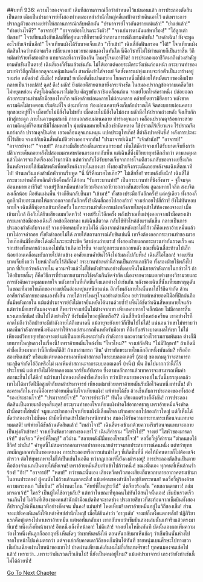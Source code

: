 ##บทที่ 936: ความไวของจางเย่!
เดิมทีสถานการณ์ถือว่ากำหนดไว้แน่นอนแล้ว
การประลองตัดสินเป็นตาย เดิมเป็นปรมาจารย์ทั้งสองท่านและเหล่าสำนักใหญ่คลี่แหฟ้าตาข่ายดินเอาไว้ แต่เพราะการปรากฏตัวของจางเย่ทำให้สถานการณ์กลับพลิกผัน
"ปรมาจารย์โจวอันตรายแน่แล้ว!"
"ย่ำแย่แล้ว!"
"ทำอย่างไรดี?"
"อาจารย์!"
"อาจารย์อาโปรดระวังตัว!"
"จางเย่มารดามันแส่หาเรื่อง!"
"ไอ้ลูกเต่าบัดซบ!"
โจวเทียนเผิงกับเฉินสี่ที่อยู่บนเวทีก็ทราบดีว่าสถานการณ์ถึงยามคับขัน!
"เหล่าเฉิน! ยังจะพูดอะไรกับเจ้านั่นอีก!" โจวเทียนเผิงได้รับบาดเจ็บแล้ว "เร็วเข้า!"
เฉินสี่กัดฟันกรอด "ได้!"
โจวเทียนเผิงตัดสินใจคว่ำหม้อจมเรือ เปลี่ยนเพลงมวยของตนเองในทันใด นี่คือวิชาที่ไม่ใช่ท่านตายก็เป็นเราสิ้น วิถีหมัดทำร้ายทั้งสองฝ่าย แทบจะละทิ้งการป้องกัน โหมจู่โจมเอาชีวิต!
การประลองเอาชีวิตมาถึงช่วงสำคัญ ยามคับขันเป็นตาย!
เฉินสี่เองก็เริ่มแล้วเช่นกัน ไม่ได้เอาแต่คอยระมัดระวังเช่นก่อนหน้า กระบวนท่าของมวยห้าวิถีถูกใช้ออกดุจลมคลุ้มฝนคลั่ง สาดซัดเข้าใส่จางเย่ จิตสังหารแผ่พุ่งแทบจะก่อตัวเป็นเงาร่างอยู่รอมร่อ
หมัดล่าง!
สันมือ!
หมัดบน!
ยกมือตัดขึ้นปาดขวาง โยกคราหนึ่งก็ปล่อยให้หมัดแรกของอีกฝ่ายกลายเป็นว่างเปล่า!
ฉุด!
ดึง!
ผลัก!
ยิ่งต่อยตีสายตาเขายิ่งกระจ่างชัด ในสมองปรากฏข้อความเคล็ดวิชาไม่หยุดหย่อน
ศัตรูไม่เคลื่อนเราไม่ขยับ
ศัตรูขยับเราชิงเคลื่อนก่อน
จางเย่โยกไหล่คราหนึ่ง ปล่อยออกด้วยกระบวนท่าผลักมือของไทเก๊ก
พลังคล้ายผ่อนคลายไม่ผ่อนคลาย คล้ายยืดยาวมิยืดยาว พลังขาดความคิดไม่ขาดตอน
เริ่มต้นที่ใจ ต่อมาที่กาย ท้องผ่อนคลายจึงเก็บกักปราณได้
จิตสงบกายผ่อนคลาย ทุกขณะอยู่ที่ใจ
เมื่อขยับไม่มีสิ่งใดไม่ขยับ เมื่อสงบไม่มีสิ่งใดไม่สงบ
ผลักมือให้ปราณถ่วงหลัง จึงเก็บกักเข้าสู่กระดูก
ภายในควบคุมสมาธิ ภายนอกสงบผ่อนคลาย
ท่าร่างดุจแมว เคลื่อนปราณดุจร้อยกระสวย
ความคิดมุ่งที่จิตสมาธิมิใช่ลมหายใจ มุ่งเน้นลมหายใจเชื่องช้าผิดพลาด ใช้ปราณไร้เรี่ยวแรง ไร้ปราณจึงแกร่งกล้า
ปราณดุจปั่นด้าย เอวเคลื่อนดุจแกนหมุน
แปดประตูไทเก๊ก!
สี่ตำลึงปาดพันชั่ง!
หลังการปะทะที่ไร้เสียง จางเย่กับเฉินสี่พลันปลิวห่างออกจากกัน!
"ปรมาจารย์เฉิน!"
"เจ้าสำนัก!"
"อาจารย์!"
"อาจารย์จาง!"
"จางเย่!"
ด้านล่างมีเสียงร้องตื่นตระหนกระงม!
เห็นได้ชัดว่าจางเย่ได้รับบาดเจ็บยิ่งกว่า ปลิวกระเด็นถอยหลังไปสองเมตรเศษก่อนกระแทกกับพื้น แต่เฉินสี่ซึ่งมีวิทยายุทธ์ลึกล้ำกว่า ตามเหตุผลแล้วไม่ควรจะเกิดเรื่องอะไรมากนัก แต่ทว่ากลับได้รับบาดเจ็บจากการโจมตีสวนกลับของจางเย่ซึ่งเกิดขึ้นหลังจางเย่ใช้สัมผัสพลังเพื่อหยั่งพลังภายในของเขา ทั้งสองฝ่ายจึงกระเด็นถอยหลังจนเฉินสี่ตกเวทีไป!
ฟ่านเหวินแห่งสำนักหัวซานรีบพูด "นี่ นี่รึคือมวยไทเก๊ก?"
ไม่เสียชื่อ!
ทรงพลังยิ่งนัก!
เฉินสี่ใช้กระบวนท่าหลีฮื้อพลิกตัวชิงตั้งหลักได้ก่อน "รับกระบวนท่า!" เป็นกระบวนท่าที่ชิงสังหาร - จู่โจมจุดอ่อนหมายเอาชีวิต!
จางเย่รู้สึกเหมือนห้าอวัยวะตันหกอวัยวะกลวงสั่นสะเทือน สูดลมหายใจลึก สงบจิตลงเล็กน้อย มือยันแผ่นพื้น ร่างก็ยืนกลับขึ้นมา "เข้ามา!"
ทั้งสองประมือกันอีกครั้ง!
แค่ครู่เดียว ทั้งสองก็ถูกอีกฝ่ายกระแทกให้แยกออกจากกันอีกครั้ง!
เฉินสี่ถอยไปสองก้าว!
จางเย่ถอยไปสี่ก้าว!
ยังไม่ทันหอบหายใจ เฉินสี่ก็พุ่งตรงเข้ามาอีกครั้ง ในกระบวนท่าสังหารแฝงพลังภายในพุ่งเข้าใส่ท้องของจางเย่ เมื่อเข้ามาใกล้ ถึงกับได้ยินเสียงลมหวีดหวิว!
จางเย่รับไว้อีกครั้ง พลังปราณที่แผ่พุ่งออกจากฝ่ามือตรงเข้ากระแทกข้อมือของเฉินสี่ กดข้อมือเขาลง แต่เฉินสี่ตวาด กลับใช้หัวไหล่ส่งแรงดันขึ้น กลายเป็นการประลองกำลังกับจางเย่! จางเย่คิดหลบก็หลบไม่ได้ เนื่องจากด้านหลังเขาไม่กี่ก้าวก็คือเหราอ้ายหมิ่นแล้ว เขาไม่อาจล่าถอย ทั้งยังล่าถอยไม่ได้ ภายใต้สถานการณ์คับขันเช่นนี้ เขาจึงต้องออกกระบวนท่าของมวยไทเก๊กอันมีชื่อเสียงโด่งดังในระยะประชิด วิชาผ่อนถ่ายแรง!
ทั้งสองฝ่ายแลกกระบวนท่ากันรวดเร็ว คนรอบข้างทั้งหลายล้วนมองไม่ทันว่าเกิดอะไรขึ้น จางเย่ถูกกระแทกถอยหลัง ขณะที่เฉินสี่สะท้านไปเล็กน้อยก่อนเคลื่อนขยับกายไปด้านข้าง อาศัยแขนค้ำยันไว้จึงไม่ล้มลงไปกับพื้น!
เฉินสี่ไอโขลก!
จางเย่รับบาดเจ็บยิ่งกว่า ใบหน้าถึงกับไร้สีเลือด!
กระบวนท่าเหล่านี้ล้วนเป็นการแลกชีวิต ทั้งสองฝ่ายใช้พลังไปมาก ที่เรียกว่าพลังภายใน ความจริงแล้วไม่ใช่พลังปราณอย่างที่เคยเห็นในนิยายกำลังภายในกล่าวไว้ ถ้าให้อธิบายสั้นๆ ก็คือวิธีการที่ร่างกายสามารถใช้พลังเกินขีดจำกัด เนื่องจากความแตกต่างของวิชามวยและการบังคับควบคุมลมหายใจ พลังภายในที่เกิดขึ้นจึงแตกต่างไปเช่นกัน พลังของเฉินสี่นั้นเหี้ยมหาญดุดัน ในขณะที่มวยไทเก๊กของจางเย่นั้นอ่อนหยุ่นเหนียวแน่น อีกทั้งพลังภายในนั้นหาใช่ไร้ขีดจำกัด ล้วนอาศัยกำลังกายของตนเองทั้งสิ้น ภายใต้การโหมจู่โจมอย่างต่อเนื่อง อย่าว่าแต่เหล่ายอดฝีมือที่ฝึกฝนถึงขั้นมีพลังภายใน แม้แต่ปรมาจารย์ยังไม่อาจยืนหยัดได้นานด้วยซ้ำ!
เห็นได้ชัดว่าเฉินสี่หอบหายใจแล้ว แต่ทว่าเมื่อเขาหันมองจางเย่ ก็พบว่าจางเย่นั้นไม่ต่างจากเขา เพียงหอบหายใจเล็กน้อย ไม่มีอาการสิ้นแรงเลยสักนิด!
เป็นไปได้อย่างไร?
ยังรับมือไหวอยู่อีกหรือ??
เฉินสี่สีหน้ายิ่งเคร่งเครียด เขาอย่างไรก็คาดไม่ถึงว่าอีกฝ่ายจะมีกำลังกายได้ถึงขนาดนี้ แม้อายุจะยังเยาว์ก็เป็นไปไม่ได้! แน่นอนว่าเขาไม่ทราบว่าผลเพิ่มกำลังกายหนึ่งพันผลทำให้จางเย่สามารถยืนหยัดรับมือเขา ที่ถึงกับสร้างบาดแผลให้เขา ไม่ใช่เพียงแต่วิทยายุทธ์ของจางเย่ แต่เป็นผลเพิ่มพละกำลัง กำลังกาย และความว่องไวรวมสามพันผล ต่างก็มีบทบาทใหญ่หลวงในเรื่องนี้!
เหราอ้ายหมิ่นโพล่งขึ้น "ไหวไหม?"
จางเย่กัดฟัน "ไม่มีปัญหา!"
ถ้าเกิดมีค่าชื่อเสียงมากกว่านี้อีกนิดก็ดีสิ!
ถ้าเขาสามารถ ‘กิน’ ตำราทักษะมวยไทเก๊กอีกหนึ่งพันเล่ม? หรืออีกสองพันเล่ม? หรือแม้แต่ทดลองหาผลเพิ่มค่าสถานะในระบบลอตเตอรี่ (สอง) ของเกมดูว่าจะสามารถทะลุขีดจำกัดไอ้อีกหรือไม่ ผลเพิ่มค่าสถานะจากระบบลอตเตอรี่ (หนึ่ง) นั้น กินไปมากกว่านี้ก็ไร้ประโยชน์ แต่เขายังไม่ได้ทดลองผลเวอร์ชันอัปเกรด ซึ่งตามหลักการแล้วเขาควรจะสามารถเพิ่มค่าสถานะขึ้นไปได้อีก!
แม้ว่าเขาไม่หลงเหลือค่าชื่อเสียงอีก ทว่าเป้าหมายของจางเย่ในวันนี้บรรลุผลแล้ว เขาไม่ได้มาวัดฝีมือสูงต่ำกับเหล่าปรมาจารย์ เพียงแต่มาช่วยเหราอ้ายหมิ่นรับมือไว้คนหนึ่งเท่านั้น!
ตัวละครหลักในงานนี้คือเหราอ้ายหมิ่นกับโจวเทียนเผิง!
แพ้พ่ายได้ชัย ล้วนขึ้นกับการประลองของทั้งสอง!
"รองประธานโจว!"
"ปรมาจารย์โจว!"
"อาจารย์ระวัง!"
ทันใด เสียงแผดร้องก็ดังลั่น!
การประลองตัดสินเป็นตายมาถึงจุดสิ้นสุด!
กระบวนท่าของโจวเทียนเผิงฟาดใส่อากาศธาตุ เหราอ้ายหมิ่นจึงฟาดฝ่ามือตรงใส่หน้า! จมูกและปากของโจวเทียนเผิงมีเลือดไหล เท้าถอยออกไปสองก้าวใหญ่ แต่ก็เห็นได้ชัดว่าสองเท้าไม่มั่นคง ฝ่ามือนี้ฟาดเข้าไปอย่างหนักหน่วง สมองได้รับความกระทบกระเทือนจนแทบจะหมดสติ!
แพ้พ่ายได้ชัยล้วนตัดสินแล้ว!
"เหล่าโจว!" เฉินสี่ตรงเข้ามาด้วยความรีบร้อนจนแทบจะกลายเป็นพุ่งตัวเข้าหา!
จางเย่ยืนขัดขวางทางของเขาไว้!
เฉินสี่คำราม "ไสหัวไป!"
จางเย่ "ไสหัวของมารดาเจ้า!"
ซ่งเจียว "ศิษย์พี่ใหญ่!"
สวีฝาน "สลายพลังฝีมือของโจรแซ่โจว!"
หลวี่อวี้หู่ก็คำราม "ฆ่าคนชดใช้ชีวิต! ฆ่ามัน!"
คำพูดนี้ไม่สมควรออกมาจากปากของนายตำรวจมากประสบการณ์คนหนึ่ง แต่ทว่ายุทธภพมีกฎเกณฑ์เป็นของตนเอง การประลองหรือการเข่นฆ่าใดๆ ที่เกิดขึ้นที่นี่ ต่อให้มีคนตายก็ไม่ต้องแจ้งตำรวจ ต่อให้ยุทธภพจะไม่ได้เป็นเช่นในอดีต ทว่ากฎเกณฑ์นี้ยังคงดำรงอยู่!
การประลองตัดสินเป็นตาย คือต้องจำแนกเป็นตายให้ชัดเจน!
เหราอ้ายหมิ่นสืบเท้าเข้าไปก้าวหนึ่ง!
ขณะนั้นเอง ทุกคนที่เห็นล้วนร่ำร้อง!
"ฮ้า!"
"อาจารย์!"
"หลบ!"
ทว่าขณะนั้นเอง เสียงหวีดหวิวสองเสียงก็แหวกทลายอากาศตรงเข้ามาในลานประลอง!
ผู้คนนับไม่ถ้วนล้วนตกตะลึง!
แม้แต่คนของสำนักใหญ่ยังตระหนก!
หลวี่อวี้หู่ร้องด้วยความตระหนก "เข็มบิน!"
สวีฝานตะโกน "ศิษย์พี่ใหญ่ระวัง!"
ซ่งเจียวร้องลั่น "คนขลาดตาขาว! ถล่มมารดาเจ้า!"
ใคร?
เป็นผู้ใดใช้อาวุธลับ?
แต่ทว่าในขณะที่ทุกคนไม่ทันได้สนใจนั้นเอง!
เข็มบินรวดเร็วจนเกินไป ไม่ทันที่เสียงของคนสำนักฝ่ามือแปดทิศจะขาดช่วง ประกายสีขาวที่สะท้อนจากเข็มบินทั้งสองก็ปรากฏให้เห็นบนเวทีอย่างชัดเจน มั่นคง! แม่นยำ! โหดเหี้ยม!
เหราอ้ายหมิ่นอยู่ในวิถีของเข็ม!
ส่วนจางเย่ยังคงหันหลังให้เหล่าศิษย์สำนักใหญ่!
เมื่อได้ยินคำว่า ‘อาวุธลับ’ จางเย่ก็เหงื่อแตกพลั่ก! ปฏิกิริยาแรกคือพุ่งตรงไปหาเหราอ้ายหมิ่น แต่พอหันกลับมา เขากลับพบว่าเข็มบินสองเล่มนั้นแท้จริงแล้วตรงมาที่เขา! หนึ่งเล็งที่หน้าผาก! อีกหนึ่งเล็งที่หน้าอก!
ไม่ดีแล้ว!
จางเย่โมโหขึ้นทันที บัดนั้นเองผลเพิ่มความว่องไวหนึ่งพันลูกก็ออกฤทธิ์ เห็นชัดๆ ว่าเขาหันหลังให้ ตอนหันกลับมาเห็นชัดๆ ว่าเข็มบินนั้นห่างไปจากใบหน้าไปแค่เมตรกว่า แต่จางเย่กลับคาดเดาวิถีของเข็มบินได้ทันที ชายหนุ่มเบนศีรษะไปทางขวา เข็มบินเฉียดผ่านใบหน้าของเขาไป ปาดผ่านเพียงแค่เส้นผมไม่กี่เส้นบนศีรษะ!
ทุกคนมองจนเซ่อไปแล้ว!
เพราะว่า…เพราะว่ามันรวดเร็วเกินไป!
นี่ยังเป็นคนอยู่ไหม?
แม้แต่ปรมาจารย์ เกรงว่ายังทำเช่นนี้ไม่ได้ด้วยซ้ำ!


[Go To Next Chapter]( ./37.md)